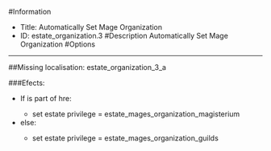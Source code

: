 #Information
 - Title: Automatically Set Mage Organization
 - ID: estate_organization.3
#Description
Automatically Set Mage Organization
#Options

___
##Missing localisation: estate_organization_3_a

###Efects:<ul><li>If is part of hre:</li><ul><li>set estate privilege = estate_mages_organization_magisterium</li></ul><li>else:</li><ul><li>set estate privilege = estate_mages_organization_guilds</li></ul></ul>
